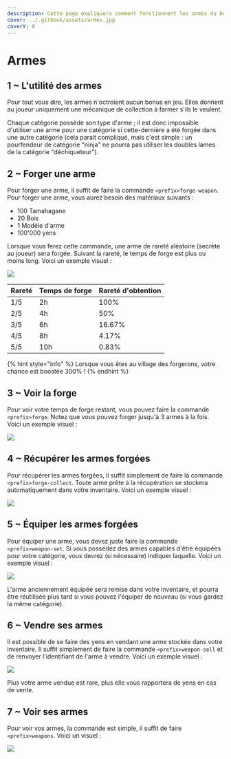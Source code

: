 ```yaml
---
description: Cette page expliquera comment fonctionnent les armes du bot.
cover: ../.gitbook/assets/armes.jpg
coverY: 0
---
```


# Armes

## 1 \~ L'utilité des armes

Pour tout vous dire, les armes n'octroient aucun bonus en jeu. Elles donnent au joueur uniquement une mécanique de collection à farmer s'ils le veulent.&#x20;

Chaque catégorie possède son type d'arme ; il est donc impossible d'utiliser une arme pour une catégorie si cette-dernière a été forgée dans une autre catégorie (cela parait compliqué, mais c'est simple : un pourfendeur de catégorie "ninja" ne pourra pas utiliser les doubles lames de la catégorie "déchiqueteur").

## 2 \~ Forger une arme

Pour forger une arme, il suffit de faire la commande `<prefix>forge-weapon`. Pour forger une arme, vous aurez besoin des matériaux suivants :&#x20;

* 100 Tamahagane
* 20 Bois
* 1 Modèle d'arme
* 100'000 yens

Lorsque vous ferez cette commande, une arme de rareté aléatoire (secrète au joueur) sera forgée. Suivant la rareté, le temps de forge est plus ou moins long. Voici un exemple visuel :&#x20;

![](https://cdn.discordapp.com/attachments/958432585585934406/994263206438641824/unknown.png)

| Rareté | Temps de forge | Rareté d'obtention |
| ------ | -------------- | ------------------ |
| 1/5    | 2h             | 100%               |
| 2/5    | 4h             | 50%                |
| 3/5    | 6h             | 16.67%             |
| 4/5    | 8h             | 4.17%              |
| 5/5    | 10h            | 0.83%              |

{% hint style="info" %}
Lorsque vous êtes au village des forgerons, votre chance est boostée 300% !
{% endhint %}

## 3 \~ Voir la forge

Pour voir votre temps de forge restant, vous pouvez faire la commande `<prefix>forge`. Notez que vous pouvez forger jusqu'à 3 armes à la fois. Voici un exemple visuel :&#x20;

![](https://cdn.discordapp.com/attachments/958432552044097536/994269310866440332/unknown.png)

## 4 \~ Récupérer les armes forgées

Pour récupérer les armes forgées, il suffit simplement de faire la commande `<prefix>forge-collect`. Toute arme prête à la récupération se stockera automatiquement dans votre inventaire. Voici un exemple visuel :&#x20;

![](https://cdn.discordapp.com/attachments/958432552044097536/994270087651536936/unknown.png)

## 5 \~ Équiper les armes forgées

Pour équiper une arme, vous devez juste faire la commande `<prefix>weapon-set`. Si vous possédez des armes capables d'être équipées pour votre catégorie, vous devrez (si nécessaire) indiquer laquelle. Voici un exemple visuel :&#x20;

![](https://cdn.discordapp.com/attachments/958432552044097536/994271233094979755/unknown.png)

L'arme anciennement équipée sera remise dans votre inventaire, et pourra être réutilisée plus tard si vous pouvez l'équiper de nouveau (si vous gardez la même catégorie).

## 6 \~ Vendre ses armes

Il est possible de se faire des yens en vendant une arme stockée dans votre inventaire. Il suffit simplement de faire la commande `<prefix>weapon-sell` et de renvoyer l'identifiant de l'arme à vendre. Voici un exemple visuel :&#x20;

![](https://cdn.discordapp.com/attachments/958432585585934406/994272643480039534/unknown.png)

Plus votre arme vendue est rare, plus elle vous rapportera de yens en cas de vente.

## 7 \~ Voir ses armes

Pour voir vos armes, la commande est simple, il suffit de faire `<prefix>weapons`. Voici un visuel :&#x20;

![](https://cdn.discordapp.com/attachments/958432552044097536/994273796183830528/unknown.png)
